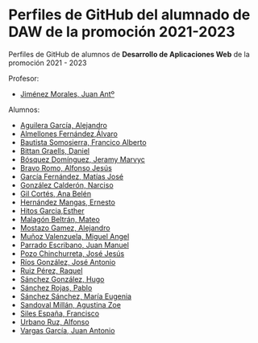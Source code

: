 # Perfiles de GitHub del alumnado de DAW de la promoción 2021-2023

Perfiles de GitHub de alumnos de **Desarrollo de Aplicaciones Web** de la promoción 2021 - 2023

Profesor:
* [Jiménez Morales, Juan Antº](https://github.com/profesorjim/progdaw-21-22)

Alumnos:
* [Aguilera García, Alejandro](https://github.com/alejandroAguileraGarcia)
* [Almellones Fernández,Álvaro](https://https://github.com/Alvaroaf20/programacion21-22)
* [Bautista Somosierra, Francico Alberto](https://github.com/FranciscoBautistaSomo)
* [Bittan Graells, Daniel](https://github.com/danybi/Programacion21-22)
* [Bósquez Domínguez, Jeramy Marvyc](https://github.com/Jeramyy/progdaw-21-22)
* [Bravo Romo, Alfonso Jesús](https://github.com/AlfonsoJBR/Programacion-21-22)
* [García Fernández, Matías José](https://github.com/MatiasJoseGarciaFernandez/Programacion-21-22)
* [González Calderón, Narciso](https://github.com/narsodev/daw-programacion)
* [Gil Cortés, Ana Belén](https://github.com/anabelen13/progdaw-21-22)
* [Hernández Mangas, Ernesto](https://github.com/ehm4/ProgDaw-21-22)
* [Hitos Garcia,Esther](https://github.com/estherhitos/programacion_21-22.git)
* [Malagón Beltrán, Mateo](https://github.com/mateomalagon/programacion21-22)
* [Mostazo Gamez, Alejandro](https://github.com/AlejandroMostazo/Programacion21-22)
* [Muñoz Valenzuela, Miguel Angel](https://github.com/miguelmunval/Ejercicios-Java)
* [Parrado Escribano, Juan Manuel](https://github.com/juanmaparrado/ProgramacionDAW)
* [Pozo Chinchurreta, José Jesús](https://github.com/Pozooo/progdaw-21-22)
* [Ríos González, José Antonio](https://github.com/Joseantoniorios/Progdaw-21-22)
* [Ruiz Pérez, Raquel](https://github.com/RaquelRuiz4/programacion-21-22)
* [Sánchez González, Hugo](https://github.com/hugosanchezg/Programacion)
* [Sánchez Rojas, Pablo](https://github.com/PabloSanRoj/Programacion)
* [Sánchez Sánchez, María Eugenia](https://github.com/mariasnchez/programacion21-22)
* [Sandoval Millán, Agustina Zoe](https://github.com/agustinasandoval/progdaw-21-22)
* [Siles España, Francisco](https://github.com/FranSiles/Programaci-n-21-22)
* [Urbano Ruz, Alfonso](https://github.com/aUrbano24/Ejercicios-Java)
* [Vargas García, Juan Antonio](https://github.com/juanantoniovargas/progdaw-21-22)
